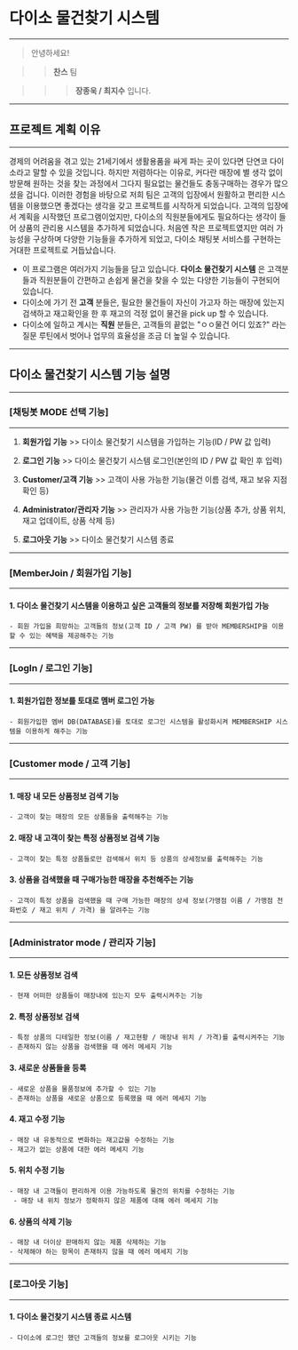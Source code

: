 # 다이소 물건찾기 시스템

-----------

> 안녕하세요!

>> **찬스** 팀

>>> **장종욱 / 최지수** 입니다.

-----------------

## 프로젝트 계획 이유

----------------

경제의 어려움을 겪고 있는 21세기에서 생활용품을 싸게 파는 곳이 있다면 단연코 다이소라고 말할 수 있을 것입니다. 하지만 저렴하다는 이유로, 커다란 매장에 별 생각 없이 방문해 원하는 것을 찾는 과정에서 그다지 필요없는 물건들도 충동구매하는 경우가 많으셨을 겁니다. 이러한 경험을 바탕으로 저희 팀은 고객의 입장에서 원활하고 편리한 시스템을 이용했으면 좋겠다는 생각을 갖고 프로젝트를 시작하게 되었습니다. 고객의 입장에서 계획을 시작했던 프로그램이었지만, 다이소의 직원분들에게도 필요하다는 생각이 들어 상품의 관리용 시스템을 추가하게 되었습니다. 처음엔 작은 프로젝트였지만 여러 가능성을 구상하며 다양한 기능들을 추가하게 되었고, 다이소 채팅봇 서비스를 구현하는 거대한 프로젝트로 거듭났습니다.

- 이 프로그램은 여러가지 기능들을 담고 있습니다. **다이소 물건찾기 시스템** 은 고객분들과 직원분들이 간편하고 손쉽게 물건을 찾을 수 있는 다양한 기능들이 구현되어 있습니다.
- 다이소에 가기 전 **고객** 분들은, 필요한 물건들이 자신이 가고자 하는 매장에 있는지 검색하고 재고확인을 한 후 재고의 걱정 없이 물건을 pick up 할 수 있습니다.
- 다이소에 일하고 계시는 **직원** 분들은, 고객들의 끝없는 "ㅇㅇ물건 어디 있죠?" 라는 질문 루틴에서 벗어나 업무의 효율성을 조금 더 높일 수 있습니다.

--------------------

## 다이소 물건찾기 시스템 기능 설명

------------------

### [채팅봇 MODE 선택 기능]

------------------

1. **회원가입 기능** >> 다이소 물건찾기 시스템을 가입하는 기능(ID / PW 값 입력)

2. **로그인 기능** >> 다이소 물건찾기 시스템 로그인(본인의 ID / PW 값 확인 후 입력)

3. **Customer/고객 기능** >> 고객이 사용 가능한 기능(물건 이름 검색, 재고 보유 지점 확인 등)

4. **Administrator/관리자 기능** >> 관리자가 사용 가능한 기능(상품 추가, 상품 위치, 재고 업데이트, 상품 삭제 등)

5. **로그아웃 기능** >> 다이소 물건찾기 시스템 종료

-------------------

### [MemberJoin / 회원가입 기능]

--------------------

#### 1. 다이소 물건찾기 시스템을 이용하고 싶은 고객들의 정보를 저장해 회원가입 가능
    - 회원 가입을 희망하는 고객들의 정보(고객 ID / 고객 PW) 를 받아 MEMBERSHIP을 이용할 수 있는 혜택을 제공해주는 기능

----------------------

### [LogIn / 로그인 기능]

-----------------------

#### 1. 회원가입한 정보를 토대로 멤버 로그인 가능
    - 회원가입한 멤버 DB(DATABASE)를 토대로 로그인 시스템을 활성화시켜 MEMBERSHIP 시스템을 이용하게 해주는 기능

------------------------

### [Customer mode / 고객 기능]

-----------------------

#### 1. 매장 내 모든 상품정보 검색 기능
    - 고객이 찾는 매장의 모든 상품들을 출력해주는 기능
#### 2. 매장 내 고객이 찾는 특정 상품정보 검색 기능
    - 고객이 찾는 특정 상품들로만 검색해서 위치 등 상품의 상세정보를 출력해주는 기능
#### 3. 상품을 검색했을 때 구매가능한 매장을 추천해주는 기능
    - 고객이 특정 상품을 검색했을 때 구매 가능한 매장의 상세 정보(가맹점 이름 / 가맹점 전화번호 / 재고 위치 / 가격) 을 알려주는 기능

------------------------

### [Administrator mode / 관리자 기능]

------------------------

#### 1. 모든 상품정보 검색
    - 현재 어떠한 상품들이 매장내에 있는지 모두 출력시켜주는 기능
#### 2. 특정 상품정보 검색
    - 특정 상품의 디테일한 정보(이름 / 재고현황 / 매장내 위치 / 가격)를 출력시켜주는 기능
    - 존재하지 않는 상품을 검색했을 때 에러 메세지 기능
#### 3. 새로운 상품들을 등록
    - 새로운 상품을 물품정보에 추가할 수 있는 기능
    - 존재하는 상품을 새로운 상품으로 등록했을 때 에러 메세지 기능
#### 4. 재고 수정 기능
    - 매장 내 유동적으로 변화하는 재고값을 수정하는 기능
    - 재고가 없는 상품에 대한 에러 메세지 기능
#### 5. 위치 수정 기능
    - 매장 내 고객들이 편리하게 이용 가능하도록 물건의 위치를 수정하는 기능
     - 매장 내 위치 정보가 정확하지 않은 제품에 대해 에러 메세지 기능
#### 6. 상품의 삭제 기능
    - 매장 내 더이상 판매하지 않는 제품 삭제하는 기능
    - 삭제해야 하는 항목이 존재하지 않을 때 에러 메세지 기능

-------------------

### [로그아웃 기능]

------------------
#### 1. 다이소 물건찾기 시스템 종료 시스템
    - 다이소에 로그인 했던 고객들의 정보를 로그아웃 시키는 기능
